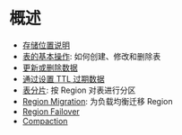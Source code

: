 # 概述

* [存储位置说明](/user-guide/concepts/storage-location.md)
* [表的基本操作](basic-table-operations.md): 如何创建、修改和删除表
* [更新或删除数据](/user-guide/manage-data/overview.md)
* [通过设置 TTL 过期数据](/user-guide/manage-data/overview.md#使用-ttl-策略保留数据)
* [表分片](table-sharding.md): 按 Region 对表进行分区
* [Region Migration](region-migration.md): 为负载均衡迁移 Region
* [Region Failover](/user-guide/administration/data-management/region-failover.md)
* [Compaction](compaction.md)
